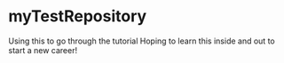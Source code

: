 # myTestRepository
Using this to go through the tutorial
Hoping to learn this inside and out to start a new career!
